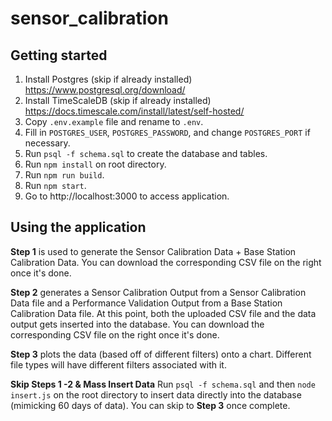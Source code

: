 # sensor_calibration

## Getting started
1. Install Postgres (skip if already installed)
  https://www.postgresql.org/download/
2. Install TimeScaleDB (skip if already installed)
  https://docs.timescale.com/install/latest/self-hosted/
3. Copy `.env.example` file and rename to `.env`.
4. Fill in `POSTGRES_USER`, `POSTGRES_PASSWORD`, and change `POSTGRES_PORT` if necessary. 
4. Run `psql -f schema.sql` to create the database and tables.
5. Run `npm install` on root directory.
6. Run `npm run build`.
7. Run `npm start`.
8. Go to http://localhost:3000 to access application.

## Using the application
**Step 1** is used to generate the Sensor Calibration Data + Base Station Calibration Data.
You can download the corresponding CSV file on the right once it's done.

**Step 2** generates a Sensor Calibration Output from a Sensor Calibration Data file and a Performance Validation Output from a Base Station Calibration Data file. At this point, both the uploaded CSV file and the data output gets inserted into the database. 
You can download the corresponding CSV file on the right once it's done.

**Step 3** plots the data (based off of different filters) onto a chart. Different file types will have different filters associated with it.

**Skip Steps 1 -2 & Mass Insert Data** Run `psql -f schema.sql` and then `node insert.js` on the root directory to insert data directly into the database (mimicking 60 days of data). You can skip to **Step 3** once complete.
